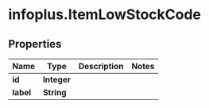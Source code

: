# infoplus.ItemLowStockCode

## Properties
Name | Type | Description | Notes
------------ | ------------- | ------------- | -------------
**id** | **Integer** |  | 
**label** | **String** |  | 


